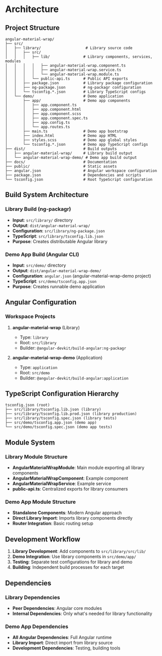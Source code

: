 # Architecture

## Project Structure

```
angular-material-wrap/
├── src/
│   ├── library/                    # Library source code
│   │   ├── src/
│   │   │   ├── lib/               # Library components, services, modules
│   │   │   │   ├── angular-material-wrap.component.ts
│   │   │   │   ├── angular-material-wrap.service.ts
│   │   │   │   └── angular-material-wrap.module.ts
│   │   │   └── public-api.ts      # Public API exports
│   │   ├── package.json           # Library package configuration
│   │   ├── ng-package.json        # ng-packagr configuration
│   │   └── tsconfig.*.json        # Library TypeScript configs
│   └── demo/                      # Demo application
│       ├── app/                   # Demo app components
│       │   ├── app.component.ts
│       │   ├── app.component.html
│       │   ├── app.component.scss
│       │   ├── app.component.spec.ts
│       │   ├── app.config.ts
│       │   └── app.routes.ts
│       ├── main.ts                # Demo app bootstrap
│       ├── index.html             # Demo app HTML
│       ├── styles.scss            # Demo app global styles
│       └── tsconfig.*.json        # Demo app TypeScript configs
├── dist/                          # Build outputs
│   ├── angular-material-wrap/     # Library build output
│   └── angular-material-wrap-demo/ # Demo app build output
├── docs/                          # Documentation
├── public/                        # Static assets
├── angular.json                   # Angular workspace configuration
├── package.json                   # Dependencies and scripts
└── tsconfig.json                  # Root TypeScript configuration
```

## Build System Architecture

### Library Build (ng-packagr)

- **Input**: `src/library/` directory
- **Output**: `dist/angular-material-wrap/`
- **Configuration**: `src/library/ng-package.json`
- **TypeScript**: `src/library/tsconfig.lib.json`
- **Purpose**: Creates distributable Angular library

### Demo App Build (Angular CLI)

- **Input**: `src/demo/` directory
- **Output**: `dist/angular-material-wrap-demo/`
- **Configuration**: `angular.json` (angular-material-wrap-demo project)
- **TypeScript**: `src/demo/tsconfig.app.json`
- **Purpose**: Creates runnable demo application

## Angular Configuration

### Workspace Projects

1. **angular-material-wrap** (Library)

   - Type: `library`
   - Root: `src/library`
   - Builder: `@angular-devkit/build-angular:ng-packagr`

2. **angular-material-wrap-demo** (Application)
   - Type: `application`
   - Root: `src/demo`
   - Builder: `@angular-devkit/build-angular:application`

## TypeScript Configuration Hierarchy

```
tsconfig.json (root)
├── src/library/tsconfig.lib.json (library)
├── src/library/tsconfig.lib.prod.json (library production)
├── src/library/tsconfig.spec.json (library tests)
├── src/demo/tsconfig.app.json (demo app)
└── src/demo/tsconfig.spec.json (demo app tests)
```

## Module System

### Library Module Structure

- **AngularMaterialWrapModule**: Main module exporting all library components
- **AngularMaterialWrapComponent**: Example component
- **AngularMaterialWrapService**: Example service
- **public-api.ts**: Centralized exports for library consumers

### Demo App Module Structure

- **Standalone Components**: Modern Angular approach
- **Direct Library Import**: Imports library components directly
- **Router Integration**: Basic routing setup

## Development Workflow

1. **Library Development**: Add components to `src/library/src/lib/`
2. **Demo Integration**: Use library components in `src/demo/app/`
3. **Testing**: Separate test configurations for library and demo
4. **Building**: Independent build processes for each target

## Dependencies

### Library Dependencies

- **Peer Dependencies**: Angular core modules
- **Internal Dependencies**: Only what's needed for library functionality

### Demo App Dependencies

- **All Angular Dependencies**: Full Angular runtime
- **Library Import**: Direct import from library source
- **Development Dependencies**: Testing, building tools
